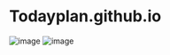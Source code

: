 # Todayplan.github.io
![image](https://user-images.githubusercontent.com/102294639/161436275-8317e8b2-e502-466f-972d-9ff0b8f4736a.png)
![image](https://user-images.githubusercontent.com/102294639/161436314-89067672-010c-4e93-ad68-0d8925c8e54e.png)

